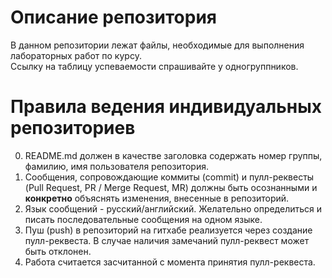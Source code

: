 # Описание репозитория  
В данном репозитории лежат файлы, необходимые для выполнения лабораторных работ по курсу.  
Ссылку на таблицу успеваемости спрашивайте у одногруппников.

# Правила ведения индивидуальных репозиториев
0. README.md должен в качестве заголовка содержать номер группы, фамилию, имя пользователя репозитория. 
1. Сообщения, сопровождающие коммиты (commit) и пулл-реквесты (Pull Request, PR / Merge Request, MR) 
должны быть осознанными и **конкретно** объяснять изменения, внесенные в репозиторий.
2. Язык сообщений - русский/английский. Желательно определиться и писать последовательные сообщения на одном языке.  
3. Пуш (push) в репозиторий на гитхабе реализуется через создание пулл-реквеста. 
В случае наличия замечаний пулл-реквест может быть отклонен.  
4. Работа считается засчитанной с момента принятия пулл-реквеста.